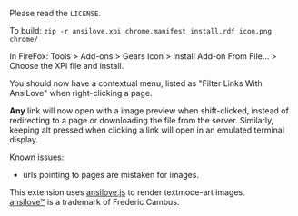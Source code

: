 Please read the `LICENSE`.

To build: `zip -r ansilove.xpi chrome.manifest install.rdf icon.png chrome/`

In FireFox: Tools > Add-ons > Gears Icon > Install Add-on From File... > Choose the XPI file and install.

You should now have a contextual menu, listed as "Filter Links With AnsiLove" when right-clicking a page.

**Any** link will now open with a image preview when shift-clicked, instead of redirecting to a page or downloading the file from the server. Similarly, keeping alt pressed when clicking a link will open in an emulated terminal display.

Known issues:
- urls pointing to pages are mistaken for images.

This extension uses [ansilove.js][1] to render textmode-art images.  
[ansilove™][2] is a trademark of Frederic Cambus.

[1]: http://andyherbert.github.io/ansilove.js/
[2]: https://github.com/fcambus/ansilove